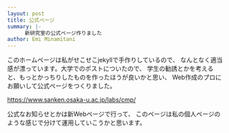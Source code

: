 ```yaml
---
layout: post
title: 公式ページ
summary: |-
    　新研究室の公式ページ作りました
author: Emi Minamitani
---
```

このホームページは私がせこせこjekyllで手作りしているので、
なんとなく適当感が漂っています。大学でのポストについたので、
学生の勧誘とかを考えると、もっとかっちりしたものを作ったほうが良いかと思い、
Web作成のプロにお願いして公式ページをつくりました。

https://www.sanken.osaka-u.ac.jp/labs/cmp/

公式なお知らせとかは新Webページで行って、
このページは私の個人ページのような感じで分けて運用していこうかと思います。


